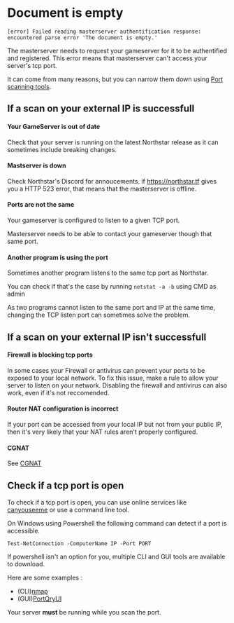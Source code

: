 # Document is empty
`[error] Failed reading masterserver authentification response: encountered parse error 'The document is empty.'`

The masterserver needs to request your gameserver for it to be authentified and registered.
This error means that masterserver can't access your server's tcp port.

It can come from many reasons, but you can narrow them down using [Port scanning tools](#check-if-a-tcp-port-is-open).

## If a scan on your external IP is successfull

#### Your GameServer is out of date

Check that your server is running on the latest Northstar release as it can sometimes include breaking changes.

#### Mastserver is down

Check Northstar's Discord for annoucements. if https://northstar.tf gives you a HTTP 523 error, that means that the masterserver is offline.

#### Ports are not the same 

Your gameserver is configured to listen to a given TCP port.

Masterserver needs to be able to contact your gameserver though that same port.

#### Another program is using the port

Sometimes another program listens to the same tcp port as Northstar.

You can check if that's the case by running `netstat -a -b` using CMD as admin

As two programs cannot listen to the same port and IP at the same time, changing the TCP listen port can sometimes solve the problem.

## If a scan on your external IP isn't successfull

#### Firewall is blocking tcp ports

In some cases your Firewall or antivirus can prevent your ports to be exposed to your local network.
To fix this issue, make a rule to allow your server to listen on your network.
Disabling the firewall and antivirus can also work, even if it's not reccomended.

#### Router NAT configuration is incorrect

If your port can be accessed from your local IP but not from your public IP, then it's very likely that your NAT rules aren't properly configured.

#### CGNAT

See [CGNAT](https://r2northstar.gitbook.io/r2northstar-wiki/hosting-a-server-with-northstar/prerequisites#cgnat)

## Check if a tcp port is open

To check if a tcp port is open, you can use online services like [canyouseeme](https://www.canyouseeme.org/) or use a command line tool.

On Windows using Powershell the following command can detect if a port is accessible. 

`Test-NetConnection -ComputerName IP -Port PORT` 

If powershell isn't an option for you, multiple CLI and GUI tools are available to download.

Here are some examples :
- (CLI)[nmap](https://nmap.org/download.html)
- (GUI)[PortQryUI](https://docs.microsoft.com/fr-FR/troubleshoot/windows-server/networking/portqry-command-line-port-scanner-v2)

Your server **must** be running while you scan the port.

